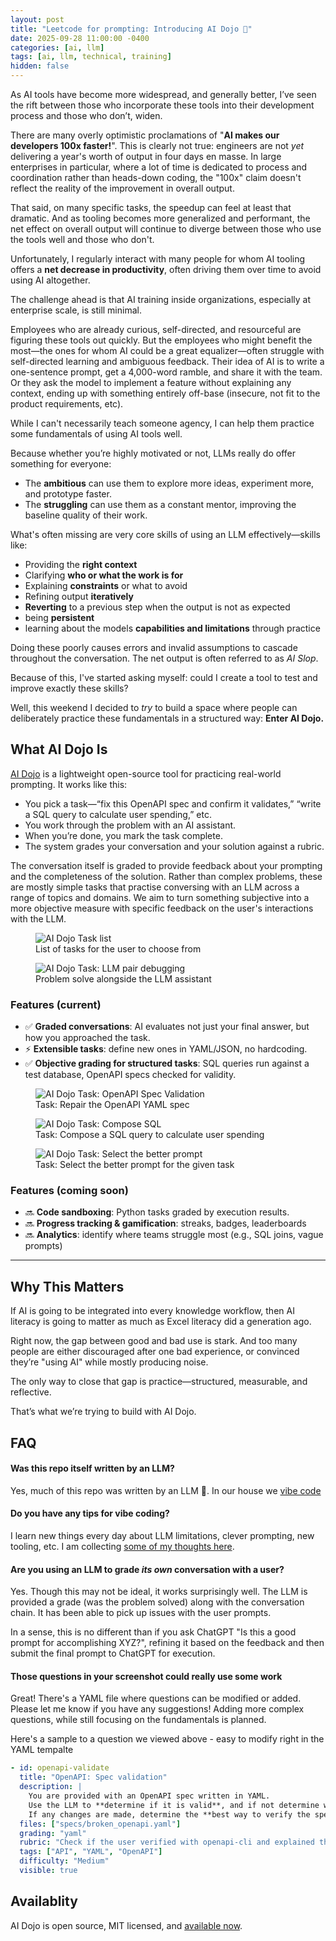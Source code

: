 ```yaml
---
layout: post
title: "Leetcode for prompting: Introducing AI Dojo 🥋"
date: 2025-09-28 11:00:00 -0400
categories: [ai, llm]
tags: [ai, llm, technical, training]
hidden: false
---
```


As AI tools have become more widespread, and generally better, I’ve seen the rift between those who incorporate these tools into their development process and those who don’t, widen.

There are many overly optimistic proclamations of "**AI makes our developers 100x faster!**". This is clearly not true: engineers are not _yet_ delivering a year's worth of output in four days en masse. In large enterprises in particular, where a lot of time is dedicated to process and coordination rather than heads-down coding, the "100x" claim doesn't reflect the reality of the improvement in overall output.

That said, on many specific tasks, the speedup can feel at least that dramatic. And as tooling becomes more generalized and performant, the net effect on overall output will continue to diverge between those who use the tools well and those who don't.

Unfortunately, I regularly interact with many people for whom AI tooling offers a **net decrease in productivity**, often driving them over time to avoid using AI altogether.

The challenge ahead is that AI training inside organizations, especially at enterprise scale, is still minimal.

Employees who are already curious, self-directed, and resourceful are figuring these tools out quickly. But the employees who might benefit the most—the ones for whom AI could be a great equalizer—often struggle with self-directed learning and ambiguous feedback. Their idea of AI is to write a one-sentence prompt, get a 4,000-word ramble, and share it with the team. Or they ask the model to implement a feature without explaining any context, ending up with something entirely off-base (insecure, not fit to the product requirements, etc).

While I can't necessarily teach someone agency, I can help them practice some fundamentals of using AI tools well.

Because whether you’re highly motivated or not, LLMs really do offer something for everyone:

- The **ambitious** can use them to explore more ideas, experiment more, and prototype faster.
- The **struggling** can use them as a constant mentor, improving the baseline quality of their work.

What's often missing are very core skills of using an LLM effectively—skills like:

- Providing the **right context**
- Clarifying **who or what the work is for**
- Explaining **constraints** or what to avoid
- Refining output **iteratively**
- **Reverting** to a previous step when the output is not as expected
- being **persistent**
- learning about the models **capabilities and limitations** through practice

Doing these poorly causes errors and invalid assumptions to cascade throughout the conversation. The net output is often referred to as _AI Slop_.

Because of this, I've started asking myself: could I create a tool to test and improve exactly these skills?

Well, this weekend I decided to _try_ to build a space where people can deliberately practice these fundamentals in a structured way: **Enter AI Dojo.**


## What AI Dojo Is

[AI Dojo](https://github.com/at1as/AI-Dojo) is a lightweight open-source tool for practicing real-world prompting. It works like this:

* You pick a task—“fix this OpenAPI spec and confirm it validates,” “write a SQL query to calculate user spending,” etc.
* You work through the problem with an AI assistant.
* When you’re done, you mark the task complete.
* The system grades your conversation and your solution against a rubric.

The conversation itself is graded to provide feedback about your prompting and the completeness of the solution. Rather than complex problems, these are mostly simple tasks that practise conversing with an LLM across a range of topics and domains. We aim to turn something subjective into a more objective measure with specific feedback on the user's interactions with the LLM.

<figure>
  <img src="/assets/images/posts/2025-09-28-Introducing-AI-Dojo/task-list.png" alt="AI Dojo Task list" class="medium-img">
  <figcaption>
    List of tasks for the user to choose from
  </figcaption>
  </figure>


<figure>
  <img src="/assets/images/posts/2025-09-28-Introducing-AI-Dojo/task-llm-conversation.png" alt="AI Dojo Task: LLM pair debugging" class="medium-img">
  <figcaption>
    Problem solve alongside the LLM assistant
  </figcaption>
</figure>

### Features (current)

* ✅ **Graded conversations**: AI evaluates not just your final answer, but how you approached the task.
* ⚡ **Extensible tasks**: define new ones in YAML/JSON, no hardcoding.
* ✅ **Objective grading for structured tasks**: SQL queries run against a test database, OpenAPI specs checked for validity.

<figure>
  <img src="/assets/images/posts/2025-09-28-Introducing-AI-Dojo/openapi-spec-validation.png" alt="AI Dojo Task: OpenAPI Spec Validation" class="medium-img">
  <figcaption>
    Task: Repair the OpenAPI YAML spec
  </figcaption>
</figure>

<figure>
  <img src="/assets/images/posts/2025-09-28-Introducing-AI-Dojo/SQL-query-compose.png" alt="AI Dojo Task: Compose SQL" class="medium-img">
  <figcaption>
    Task: Compose a SQL query to calculate user spending
  </figcaption>
</figure>

<figure>
  <img src="/assets/images/posts/2025-09-28-Introducing-AI-Dojo/select-the-prompt.png" alt="AI Dojo Task: Select the better prompt" class="medium-img">
  <figcaption>
    Task: Select the better prompt for the given task
  </figcaption>
</figure>


### Features (coming soon)

* 🔜 **Code sandboxing**: Python tasks graded by execution results.
* 🔜 **Progress tracking & gamification**: streaks, badges, leaderboards
* 🔜 **Analytics**: identify where teams struggle most (e.g., SQL joins, vague prompts)

---

## Why This Matters

If AI is going to be integrated into every knowledge workflow, then AI literacy is going to matter as much as Excel literacy did a generation ago.

Right now, the gap between good and bad use is stark. And too many people are either discouraged after one bad experience, or convinced they’re "using AI" while mostly producing noise.

The only way to close that gap is practice—structured, measurable, and reflective.

That’s what we’re trying to build with AI Dojo.


## FAQ

#### Was this repo itself written by an LLM?

Yes, much of this repo was written by an LLM 🎉. In our house we [vibe code](https://founderwear.creator-spring.com/listing/new-vibe-coding?product=1565)


#### Do you have any tips for vibe coding?

I learn new things every day about LLM limitations, clever prompting, new tooling, etc. I am collecting [some of my thoughts here](https://www.jasonwillems.com/ai/llm/2025/08/01/Vibe-Coding/).


#### Are you using an LLM to grade _its own_ conversation with a user?

Yes. Though this may not be ideal, it works surprisingly well. The LLM is provided a grade (was the problem solved) along with the conversation chain. It has been able to pick up issues with the user prompts.

In a sense, this is no different than if you ask ChatGPT "Is this a good prompt for accomplishing XYZ?", refining it based on the feedback and then submit the final prompt to ChatGPT for execution.

#### Those questions in your screenshot could really use some work

Great! There's a YAML file where questions can be modified or added. Please let me know if you have any suggestions! Adding more complex questions, while still focusing on the fundamentals is planned.

Here's a sample to a question we viewed above - easy to modify right in the YAML tempalte
```yaml
- id: openapi-validate
  title: "OpenAPI: Spec validation"
  description: |
    You are provided with an OpenAPI spec written in YAML.
    Use the LLM to **determine if it is valid**, and if not determine what changes need to be made to make it valid.
    If any changes are made, determine the **best way to verify the spec is valid on your local system**
  files: ["specs/broken_openapi.yaml"]
  grading: "yaml"
  rubric: "Check if the user verified with openapi-cli and explained their process."
  tags: ["API", "YAML", "OpenAPI"]
  difficulty: "Medium"
  visible: true
```


## Availablity

AI Dojo is open source, MIT licensed, and [available now](https://github.com/at1as/AI-Dojo).